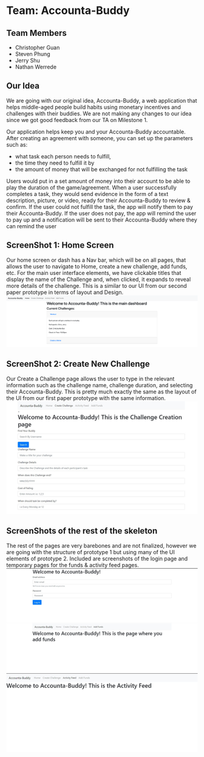 # Team: Accounta-Buddy
## Team Members
- Christopher Guan
- Steven Phung
- Jerry Shu
- Nathan Werrede

## Our Idea
We are going with our original idea, Accounta-Buddy, a web application that helps middle-aged people build habits using monetary incentives and challenges with their buddies. We are not making any changes to our idea since we got good feedback from our TA on Milestone 1.

Our application helps keep you and your Accounta-Buddy accountable. After creating an agreement with someone, you can set up the parameters such as:
- what task each person needs to fulfill,
- the time they need to fulfill it by
- the amount of money that will be exchanged for not fulfilling the task

Users would put in a set amount of money into their account to be able to play the duration of the game/agreement. When a user successfully completes a task, they would send evidence in the form of a text description, picture, or video, ready for their Accounta-Buddy to review & confirm. If the user could not fulfill the task, the app will notify them to pay their Accounta-Buddy. If the user does not pay, the app will remind the user to pay up and a notification will be sent to their Accounta-Buddy where they can remind the user

## ScreenShot 1: Home Screen
Our home screen or dash has a Nav bar, which will be on all pages, that allows the user to navigate to Home, create a new challenge, add funds, etc. For the main user interface elements, we have clickable titles that display the name of the Challenge and, when clicked, it expands to reveal more details of the challenge. This is a similar to our UI from our second paper prototype in terms of layout and Design.  
![Milestone2-1](./milestone2-images/milestone2-dash.png)


## ScreenShot 2: Create New Challenge
Our Create a Challenge page allows the user to type in the relevant information such as the challenge name, challenge duration, and selecting their Accounta-Buddy. This is pretty much exactly the same as the layout of the UI from our first paper prototype with the same information.
![Milestone2-1](./milestone2-images/milestone2-newchallenge.jpg)

## ScreenShots of the rest of the skeleton
The rest of the pages are very barebones and are not finalized, however we are going with the structure of prototype 1 but using many of the UI elements of prototype 2. Included are screenshots of the login page and temporary pages for the funds & activity feed pages.
![Milestone2-1](./milestone2-images/milestone2-login.jpg)
![Milestone2-1](./milestone2-images/milestone2-funds.jpg)
![Milestone2-1](./milestone2-images/milestone2-feed.jpg)
